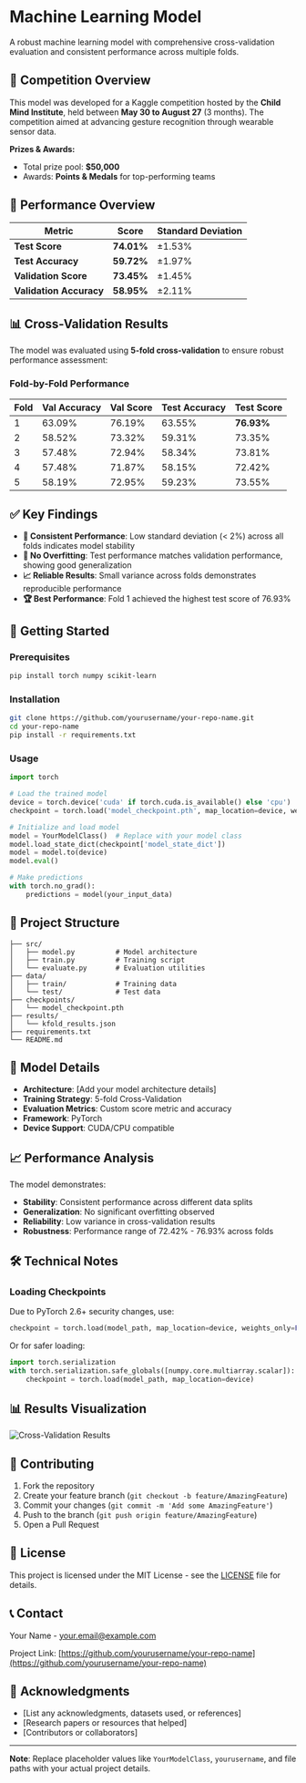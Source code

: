 # Machine Learning Model

A robust machine learning model with comprehensive cross-validation evaluation and consistent performance across multiple folds.

## 🌟 Competition Overview

This model was developed for a Kaggle competition hosted by the **Child Mind Institute**, held between **May 30 to August 27** (3 months). The competition aimed at advancing gesture recognition through wearable sensor data.

**Prizes & Awards:**

* Total prize pool: **\$50,000**
* Awards: **Points & Medals** for top-performing teams

## 🎯 Performance Overview

| Metric                  | Score      | Standard Deviation |
| ----------------------- | ---------- | ------------------ |
| **Test Score**          | **74.01%** | ±1.53%             |
| **Test Accuracy**       | **59.72%** | ±1.97%             |
| **Validation Score**    | **73.45%** | ±1.45%             |
| **Validation Accuracy** | **58.95%** | ±2.11%             |

## 📊 Cross-Validation Results

The model was evaluated using **5-fold cross-validation** to ensure robust performance assessment:

### Fold-by-Fold Performance

| Fold | Val Accuracy | Val Score | Test Accuracy | Test Score |
| ---- | ------------ | --------- | ------------- | ---------- |
| 1    | 63.09%       | 76.19%    | 63.55%        | **76.93%** |
| 2    | 58.52%       | 73.32%    | 59.31%        | 73.35%     |
| 3    | 57.48%       | 72.94%    | 58.34%        | 73.81%     |
| 4    | 57.48%       | 71.87%    | 58.15%        | 72.42%     |
| 5    | 58.19%       | 72.95%    | 59.23%        | 73.55%     |

## ✅ Key Findings

* **🎯 Consistent Performance**: Low standard deviation (< 2%) across all folds indicates model stability
* **🚫 No Overfitting**: Test performance matches validation performance, showing good generalization
* **📈 Reliable Results**: Small variance across folds demonstrates reproducible performance
* **🏆 Best Performance**: Fold 1 achieved the highest test score of 76.93%

## 🚀 Getting Started

### Prerequisites

```bash
pip install torch numpy scikit-learn
```

### Installation

```bash
git clone https://github.com/yourusername/your-repo-name.git
cd your-repo-name
pip install -r requirements.txt
```

### Usage

```python
import torch

# Load the trained model
device = torch.device('cuda' if torch.cuda.is_available() else 'cpu')
checkpoint = torch.load('model_checkpoint.pth', map_location=device, weights_only=False)

# Initialize and load model
model = YourModelClass()  # Replace with your model class
model.load_state_dict(checkpoint['model_state_dict'])
model = model.to(device)
model.eval()

# Make predictions
with torch.no_grad():
    predictions = model(your_input_data)
```

## 📁 Project Structure

```
├── src/
│   ├── model.py          # Model architecture
│   ├── train.py          # Training script
│   └── evaluate.py       # Evaluation utilities
├── data/
│   ├── train/            # Training data
│   └── test/             # Test data
├── checkpoints/
│   └── model_checkpoint.pth
├── results/
│   └── kfold_results.json
├── requirements.txt
└── README.md
```

## 🔧 Model Details

* **Architecture**: \[Add your model architecture details]
* **Training Strategy**: 5-fold Cross-Validation
* **Evaluation Metrics**: Custom score metric and accuracy
* **Framework**: PyTorch
* **Device Support**: CUDA/CPU compatible

## 📈 Performance Analysis

The model demonstrates:

* **Stability**: Consistent performance across different data splits
* **Generalization**: No significant overfitting observed
* **Reliability**: Low variance in cross-validation results
* **Robustness**: Performance range of 72.42% - 76.93% across folds

## 🛠️ Technical Notes

### Loading Checkpoints

Due to PyTorch 2.6+ security changes, use:

```python
checkpoint = torch.load(model_path, map_location=device, weights_only=False)
```

Or for safer loading:

```python
import torch.serialization
with torch.serialization.safe_globals([numpy.core.multiarray.scalar]):
    checkpoint = torch.load(model_path, map_location=device)
```

## 📊 Results Visualization

![Cross-Validation Results](path/to/your/results_plot.png)

## 🤝 Contributing

1. Fork the repository
2. Create your feature branch (`git checkout -b feature/AmazingFeature`)
3. Commit your changes (`git commit -m 'Add some AmazingFeature'`)
4. Push to the branch (`git push origin feature/AmazingFeature`)
5. Open a Pull Request

## 📄 License

This project is licensed under the MIT License - see the [LICENSE](LICENSE) file for details.

## 📞 Contact

Your Name - [your.email@example.com](mailto:your.email@example.com)

Project Link: [https://github.com/yourusername/your-repo-name](https://github.com/yourusername/your-repo-name)

## 🙏 Acknowledgments

* \[List any acknowledgments, datasets used, or references]
* \[Research papers or resources that helped]
* \[Contributors or collaborators]

---

**Note**: Replace placeholder values like `YourModelClass`, `yourusername`, and file paths with your actual project details.
